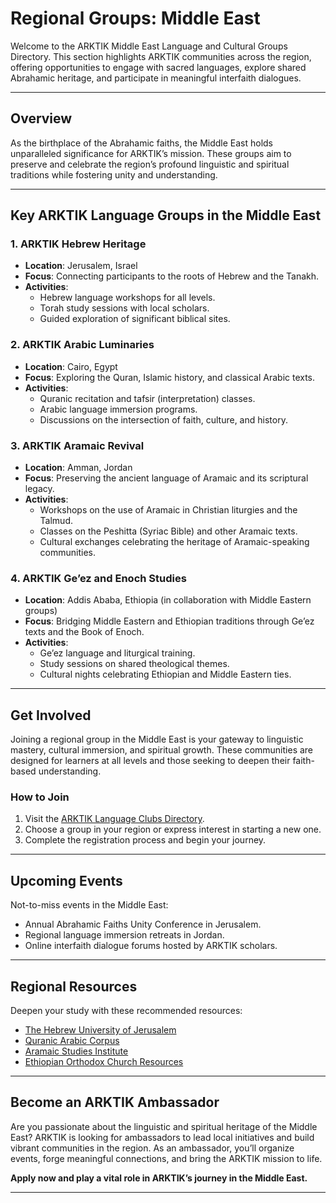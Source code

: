 # **Regional Groups: Middle East**

Welcome to the ARKTIK Middle East Language and Cultural Groups Directory. This section highlights ARKTIK communities across the region, offering opportunities to engage with sacred languages, explore shared Abrahamic heritage, and participate in meaningful interfaith dialogues.

---

## **Overview**

As the birthplace of the Abrahamic faiths, the Middle East holds unparalleled significance for ARKTIK’s mission. These groups aim to preserve and celebrate the region’s profound linguistic and spiritual traditions while fostering unity and understanding.

---

## **Key ARKTIK Language Groups in the Middle East**

### **1. ARKTIK Hebrew Heritage**
   - **Location**: Jerusalem, Israel
   - **Focus**: Connecting participants to the roots of Hebrew and the Tanakh.
   - **Activities**:
     - Hebrew language workshops for all levels.
     - Torah study sessions with local scholars.
     - Guided exploration of significant biblical sites.

### **2. ARKTIK Arabic Luminaries**
   - **Location**: Cairo, Egypt
   - **Focus**: Exploring the Quran, Islamic history, and classical Arabic texts.
   - **Activities**:
     - Quranic recitation and tafsir (interpretation) classes.
     - Arabic language immersion programs.
     - Discussions on the intersection of faith, culture, and history.

### **3. ARKTIK Aramaic Revival**
   - **Location**: Amman, Jordan
   - **Focus**: Preserving the ancient language of Aramaic and its scriptural legacy.
   - **Activities**:
     - Workshops on the use of Aramaic in Christian liturgies and the Talmud.
     - Classes on the Peshitta (Syriac Bible) and other Aramaic texts.
     - Cultural exchanges celebrating the heritage of Aramaic-speaking communities.

### **4. ARKTIK Ge’ez and Enoch Studies**
   - **Location**: Addis Ababa, Ethiopia (in collaboration with Middle Eastern groups)
   - **Focus**: Bridging Middle Eastern and Ethiopian traditions through Ge’ez texts and the Book of Enoch.
   - **Activities**:
     - Ge’ez language and liturgical training.
     - Study sessions on shared theological themes.
     - Cultural nights celebrating Ethiopian and Middle Eastern ties.

---

## **Get Involved**

Joining a regional group in the Middle East is your gateway to linguistic mastery, cultural immersion, and spiritual growth. These communities are designed for learners at all levels and those seeking to deepen their faith-based understanding.

### **How to Join**
1. Visit the [ARKTIK Language Clubs Directory](../join_a_language_club/index.md).
2. Choose a group in your region or express interest in starting a new one.
3. Complete the registration process and begin your journey.

---

## **Upcoming Events**

Not-to-miss events in the Middle East:
- Annual Abrahamic Faiths Unity Conference in Jerusalem.
- Regional language immersion retreats in Jordan.
- Online interfaith dialogue forums hosted by ARKTIK scholars.

---

## **Regional Resources**

Deepen your study with these recommended resources:
- [The Hebrew University of Jerusalem](https://en.huji.ac.il/)
- [Quranic Arabic Corpus](https://corpus.quran.com/)
- [Aramaic Studies Institute](https://www.aramaicstudies.org/)
- [Ethiopian Orthodox Church Resources](https://www.eotc.org/)

---

## **Become an ARKTIK Ambassador**

Are you passionate about the linguistic and spiritual heritage of the Middle East? ARKTIK is looking for ambassadors to lead local initiatives and build vibrant communities in the region. As an ambassador, you’ll organize events, forge meaningful connections, and bring the ARKTIK mission to life.

**Apply now and play a vital role in ARKTIK’s journey in the Middle East.**

---
